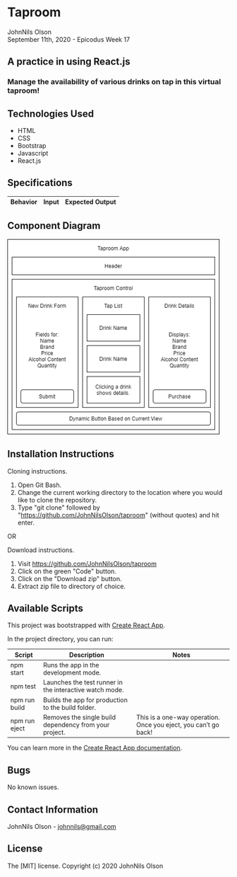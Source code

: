 # Taproom
JohnNils Olson  
September 11th, 2020 - Epicodus Week 17
## A practice in using React.js
### Manage the availability of various drinks on tap in this virtual taproom!

## Technologies Used
* HTML
* CSS
* Bootstrap
* Javascript
* React.js

## Specifications
|Behavior|Input|Expected Output|
|--------|-----|---------------|

## Component Diagram
![Diagram of React Components](./public/taproom.png)

## Installation Instructions
Cloning instructions.
  1. Open Git Bash.
  2. Change the current working directory to the location where you would like to clone the repository.
  3. Type "git clone" followed by "https://github.com/JohnNilsOlson/taproom" (without quotes) and hit enter.

OR

Download instructions.
  1. Visit https://github.com/JohnNilsOlson/taproom
  2. Click on the green "Code" button.
  3. Click on the "Download zip" button.
  4. Extract zip file to directory of choice.

## Available Scripts

This project was bootstrapped with [Create React App](https://github.com/facebook/create-react-app).

In the project directory, you can run:

| Script | Description | Notes |
| ---- | ---- | ---- |
| npm start | Runs the app in the development mode. | |
| npm test | Launches the test runner in the interactive watch mode. | |
| npm run build | Builds the app for production to the build folder.| |
| npm run eject | Removes the single build dependency from your project. | This is a one-way operation. Once you eject, you can’t go back! |

You can learn more in the [Create React App documentation](https://facebook.github.io/create-react-app/docs/getting-started).

## Bugs
No known issues.

## Contact Information
JohnNils Olson - johnnils@gmail.com

## License
The [MIT] license.
Copyright (c) 2020 JohnNils Olson
